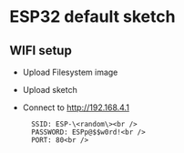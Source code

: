 # ESP32 default sketch

## WIFI setup

* Upload Filesystem image
* Upload sketch
* Connect to http://192.168.4.1

        SSID: ESP-\<random\><br />
        PASSWORD: ESPp@$$w0rd!<br />
        PORT: 80<br />
